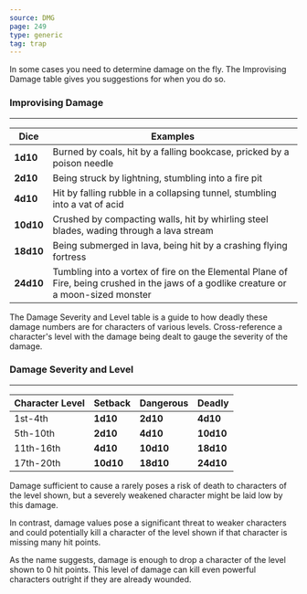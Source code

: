 ```yaml
---
source: DMG
page: 249
type: generic
tag: trap
---
```

In some cases you need to determine damage on the fly. The Improvising Damage table gives you suggestions for when you do so.

### Improvising Damage
---
|Dice|Examples|
|---|-----------|
|**1d10**|Burned by coals, hit by a falling bookcase, pricked by a poison needle|
|**2d10**|Being struck by lightning, stumbling into a fire pit|
|**4d10**|Hit by falling rubble in a collapsing tunnel, stumbling into a vat of acid|
|**10d10**|Crushed by compacting walls, hit by whirling steel blades, wading through a lava stream|
|**18d10**|Being submerged in lava, being hit by a crashing flying fortress|
|**24d10**|Tumbling into a vortex of fire on the Elemental Plane of Fire, being crushed in the jaws of a godlike creature or a moon-sized monster|

The Damage Severity and Level table is a guide to how deadly these damage numbers are for characters of various levels. Cross-reference a character's level with the damage being dealt to gauge the severity of the damage.

### Damage Severity and Level
---
|Character Level|Setback|Dangerous|Deadly|
|----|----|----|----|
|1st-4th|**1d10**|**2d10**|**4d10**|
|5th-10th|**2d10**|**4d10**|**10d10**|
|11th-16th|**4d10**|**10d10**|**18d10**|
|17th-20th|**10d10**|**18d10**|**24d10**|

Damage sufficient to cause a  rarely poses a risk of death to characters of the level shown, but a severely weakened character might be laid low by this damage.

In contrast,  damage values pose a significant threat to weaker characters and could potentially kill a character of the level shown if that character is missing many hit points.

As the name suggests,  damage is enough to drop a character of the level shown to 0 hit points. This level of damage can kill even powerful characters outright if they are already wounded.

